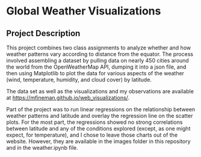# Global Weather Visualizations

## Project Description

This project combines two class assignments to analyze whether and how weather patterns vary according to distance from the equator. The process involved assembling a dataset by pulling data on nearly 450 cities around the world from the OpenWeatherMap API, dumping it into a json file, and then using Matplotlib to plot the data for various aspects of the weather (wind, temperature, humidity, and cloud cover) by latitude. 

The data set as well as the visualizations and my observations are available at https://mfineman.github.io/web_visualizations/.

Part of the project was to run linear regressions on the relationship between weather patterns and latitude and overlay the regression line on the scatter plots.  For the most part, the regressions showed no strong correlations between latitude and any of the conditions explored (except, as one might expect, for temperature), and I chose to leave those charts out of the website.  However, they are available in the images folder in this repository and in the weather.ipynb file.